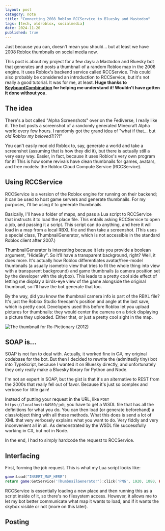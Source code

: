 ```yaml
---
layout: post
category: note
title: "Connecting 2008 Roblox RCCService to Bluesky and Mastodon"
tags: [tech, oldroblox, socialmedia]
date: 2024-11-20
published: true
---
```

Just because you can, doesn't mean you should... but at least we have 2008 Roblox thumbnails on social media now.<!--more-->

This post is about my project for a few days: a Mastodon and Bluesky bot that generates and posts a thumbnail of a random Roblox map in the 2008 engine. It uses Roblox's backend service called RCCService. This could also probably be considered an introduction to RCCService, but it's not really a good tutorial. It was for me, at least. **Huge thanks to [KeyboardCombination](https://keyboardcombination.com) for helping me understand it! Wouldn't have gotten it done without you.**

## The idea

There's a bot called "Alpha Screenshots" over on the Fediverse, I really like it. The bot posts a screenshot of a randomly generated Minecraft Alpha world every few hours. I randomly got the grand idea of "what if that... but *old Roblox my beloved*?!??!"

You can't easily mod old Roblox to, say, generate a world and take a screenshot (assuming that is how they did it), but there is actually still a very easy way. Easier, in fact, because it uses Roblox's very own program for it! This is how some revivals have clean thumbnails for games, avatars, and free models: the Roblox Cloud Compute Service (RCCService).

## Using RCCService

RCCService is a version of the Roblox engine for running on their backend; it can be used to host game servers and generate thumbnails. For my purposes, I'll be using it to generate thumbnails.

Basically, I'll have a folder of maps, and pass a Lua script to RCCService that instructs it to load the place file. This entails asking RCCService to open a job, and passing it a script. This script can do anything, and here it will load in a map from a local RBXL file and then take a screenshot. (This uses a special class, ThumbnailGenerator, which is not accessible in the standard Roblox client after 2007.)

ThumbnailGenerator is interesting because it lets you provide a boolean argument, "HideSky". So it'll have a transparent background, right? Well, it does more. It's actually how Roblox differentiates avatar/free-model thumbnails (a usually isometric view that tries to fit the whole thing into view with a transparent background) and game thumbnails (a camera position set by the developer with the skybox). This leads to a pretty cool side effect of letting me display a birds-eye view of the game alongside the original thumbnail, so I'll have the bot generate that too.

By the way, did you know the thumbnail camera info is part of the RBXL file? It's just the Roblox Studio freecam's position and angle at the last save, which is pretty cool. Developers used this before Roblox let you upload pictures for thumbnails: they would center the camera on a brick displaying a picture they uploaded. Either that, or just a pretty cool sight in the map.

![](images/ropictionary.jpg "The thumbnail for Ro-Pictionary (2012)")

## SOAP is...

SOAP is not fun to deal with. Actually, it worked fine in C#, my original codebase for the bot. But then I decided to rewrite the (admittedly tiny) bot into TypeScript, because I wanted it on Bluesky directly, and unfortunately they only really make a Bluesky library for Python and Node.

I'm not an expert in SOAP, but the gist is that it's an alternative to REST from the 2000s that really fell out of favor. Because it's just so complex and verbose for little gain!

Instead of putting your request in the URL, like `POST https://localhost:64989/job`, you have to get a WSDL file that has all the definitions for what you do. You can then load (or generate beforehand) a class/object thing with all these methods. What this does is send a lot of XML that very verbosely explains what you want to do. Very fiddly and very inconvenient all in all. As demonstrated by the WSDL file successfully working in C#, but not in Node.

In the end, I had to simply hardcode the request to RCCService.

## Interfacing

First, forming the job request. This is what my Lua script looks like:

```lua
game:Load("INSERT_MAP_HERE")
return game:GetService('ThumbnailGenerator'):click('PNG', 1920, 1080, HIDE_SKY_BOOLEAN)
```

RCCService is essentially loading a new place and then running this as a script inside of it, so there's no filesystem access. However, it allows me to let my bot better communicate what map it wants to load, and if it wants the skybox visible or not (more on this later).

## Posting